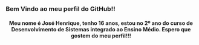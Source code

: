 ### Bem Vindo ao meu perfil do GitHub!!
<center><h4 style="color=red">Meu nome é José Henrique, tenho 16 anos, estou no 2º ano do curso de Desenvolvimento de Sistemas integrado ao Ensino Médio. Espero que gostem do meu perfil!!!<h4></center>
